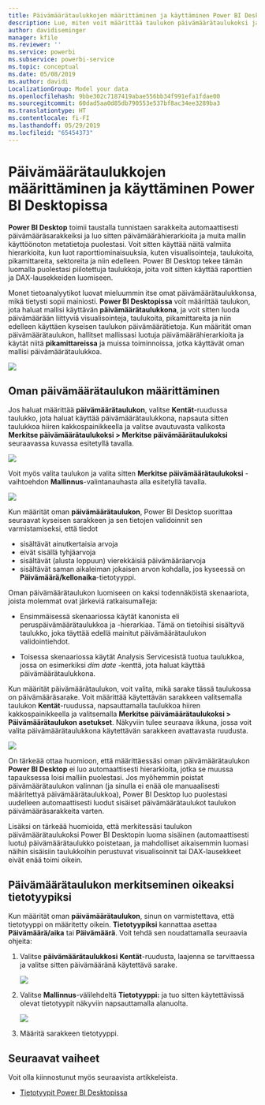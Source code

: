 ```yaml
---
title: Päivämäärätaulukkojen määrittäminen ja käyttäminen Power BI Desktopissa
description: Lue, miten voit määrittää taulukon päivämäärätaulukoksi ja mitä se tarkoittaa Power BI Desktopissa
author: davidiseminger
manager: kfile
ms.reviewer: ''
ms.service: powerbi
ms.subservice: powerbi-service
ms.topic: conceptual
ms.date: 05/08/2019
ms.author: davidi
LocalizationGroup: Model your data
ms.openlocfilehash: 9bbe302c7187419abae556bb34f991efa1fdae00
ms.sourcegitcommit: 60dad5aa0d85db790553e537bf8ac34ee3289ba3
ms.translationtype: HT
ms.contentlocale: fi-FI
ms.lasthandoff: 05/29/2019
ms.locfileid: "65454373"
---
```

# <a name="set-and-use-date-tables-in-power-bi-desktop"></a>Päivämäärätaulukkojen määrittäminen ja käyttäminen Power BI Desktopissa

**Power BI Desktop** toimii taustalla tunnistaen sarakkeita automaattisesti päivämääräsarakkeiksi ja luo sitten päivämäärähierarkioita ja muita mallin käyttöönoton metatietoja puolestasi. Voit sitten käyttää näitä valmiita hierarkioita, kun luot raporttiominaisuuksia, kuten visualisointeja, taulukoita, pikamittareita, sektoreita ja niin edelleen. Power BI Desktop tekee tämän luomalla puolestasi piilotettuja taulukkoja, joita voit sitten käyttää raporttien ja DAX-lausekkeiden luomiseen.

Monet tietoanalyytikot luovat mieluummin itse omat päivämäärätaulukkonsa, mikä tietysti sopii mainiosti. **Power BI Desktopissa** voit määrittää taulukon, jota haluat mallisi käyttävän **päivämäärätaulukkona**, ja voit sitten luoda päivämäärään liittyviä visualisointeja, taulukoita, pikamittareita ja niin edelleen käyttäen kyseisen taulukon päivämäärätietoja. Kun määrität oman päivämäärätaulukon, hallitset mallissasi luotuja päivämäärähierarkioita ja käytät niitä **pikamittareissa** ja muissa toiminnoissa, jotka käyttävät oman mallisi päivämäärätaulukkoa. 

![](media/desktop-date-tables/date-tables_01.png)

## <a name="setting-your-own-date-table"></a>Oman päivämäärätaulukon määrittäminen

Jos haluat määrittää **päivämäärätaulukon**, valitse **Kentät**-ruudussa taulukko, jota haluat käyttää päivämäärätaulukkona, napsauta sitten taulukkoa hiiren kakkospainikkeella ja valitse avautuvasta valikosta **Merkitse päivämäärätaulukoksi > Merkitse päivämäärätaulukoksi** seuraavassa kuvassa esitetyllä tavalla.

![](media/desktop-date-tables/date-tables_02.png)

Voit myös valita taulukon ja valita sitten **Merkitse päivämäärätaulukoksi** -vaihtoehdon **Mallinnus**-valintanauhasta alla esitetyllä tavalla.

![](media/desktop-date-tables/date-tables_02b.png)

Kun määrität oman **päivämäärätaulukon**, Power BI Desktop suorittaa seuraavat kyseisen sarakkeen ja sen tietojen validoinnit sen varmistamiseksi, että tiedot

* sisältävät ainutkertaisia arvoja
* eivät sisällä tyhjäarvoja
* sisältävät (alusta loppuun) vierekkäisiä päivämääräarvoja
* sisältävät saman aikaleiman jokaisen arvon kohdalla, jos kyseessä on **Päivämäärä/kellonaika**-tietotyyppi.

Oman päivämäärätaulukon luomiseen on kaksi todennäköistä skenaariota, joista molemmat ovat järkeviä ratkaisumalleja:

* Ensimmäisessä skenaariossa käytät kanonista eli peruspäivämäärätaulukkoa ja -hierarkiaa. Tämä on tietoihisi sisältyvä taulukko, joka täyttää edellä mainitut päivämäärätaulukon validointiehdot. 

* Toisessa skenaariossa käytät Analysis Servicesistä tuotua taulukkoa, jossa on esimerkiksi *dim date* -kenttä, jota haluat käyttää päivämäärätaulukkona. 

Kun määrität päivämäärätaulukon, voit valita, mikä sarake tässä taulukossa on päivämääräsarake. Voit määrittää käytettävän sarakkeen valitsemalla taulukon **Kentät**-ruudussa, napsauttamalla taulukkoa hiiren kakkospainikkeella ja valitsemalla **Merkitse päivämäärätaulukoksi > Päivämäärätaulukon asetukset**. Näkyviin tulee seuraava ikkuna, jossa voit valita päivämäärätaulukkona käytettävän sarakkeen avattavasta ruudusta.

![](media/desktop-date-tables/date-tables_03.png)

On tärkeää ottaa huomioon, että määrittäessäsi oman päivämäärätaulukon **Power BI Desktop** ei luo automaattisesti hierarkioita, jotka se muussa tapauksessa loisi malliin puolestasi. Jos myöhemmin poistat päivämäärätaulukon valinnan (ja sinulla ei enää ole manuaalisesti määritettyä päivämäärätaulukkoa), Power BI Desktop luo puolestasi uudelleen automaattisesti luodut sisäiset päivämäärätaulukot taulukon päivämääräsarakkeita varten.

Lisäksi on tärkeää huomioida, että merkitessäsi taulukon päivämäärätaulukoksi Power BI Desktopin luoma sisäinen (automaattisesti luotu) päivämäärätaulukko poistetaan, ja mahdolliset aikaisemmin luomasi näihin sisäisiin taulukkoihin perustuvat visualisoinnit tai DAX-lausekkeet eivät enää toimi oikein. 

## <a name="marking-your-date-table-as-the-appropriate-data-type"></a>Päivämäärätaulukon merkitseminen oikeaksi tietotyypiksi

Kun määrität oman **päivämäärätaulukon**, sinun on varmistettava, että tietotyyppi on määritetty oikein. **Tietotyypiksi** kannattaa asettaa **Päivämäärä/aika** tai **Päivämäärä**. Voit tehdä sen noudattamalla seuraavia ohjeita:

1. Valitse **päivämäärätaulukkosi** **Kentät**-ruudusta, laajenna se tarvittaessa ja valitse sitten päivämääränä käytettävä sarake.
   
    ![](media/desktop-date-tables/date-tables_04.png) 

2. Valitse **Mallinnus**-välilehdeltä **Tietotyyppi:** ja tuo sitten käytettävissä olevat tietotyypit näkyviin napsauttamalla alanuolta.

    ![](media/desktop-date-tables/date-tables_05.png)

3. Määritä sarakkeen tietotyyppi. 


## <a name="next-steps"></a>Seuraavat vaiheet

Voit olla kiinnostunut myös seuraavista artikkeleista.

* [Tietotyypit Power BI Desktopissa](desktop-data-types.md)

 
